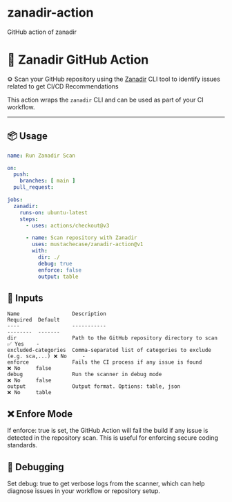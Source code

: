 # zanadir-action
GitHub action of zanadir

# 🚀 Zanadir GitHub Action

⚙️ Scan your GitHub repository using the [Zanadir](https://github.com/mustachecase/zanadir) CLI tool to identify issues related to get CI/CD Recommendations

This action wraps the `zanadir` CLI and can be used as part of your CI workflow.

---

## 📦 Usage

```yaml
name: Run Zanadir Scan

on:
  push:
    branches: [ main ]
  pull_request:

jobs:
  zanadir:
    runs-on: ubuntu-latest
    steps:
      - uses: actions/checkout@v3

      - name: Scan repository with Zanadir
        uses: mustachecase/zanadir-action@v1
        with:
          dir: ./
          debug: true
          enforce: false
          output: table
```

## 🔧 Inputs

```text
Name                 Description                                                  Required  Default
----                 -----------                                                  --------  -------
dir                  Path to the GitHub repository directory to scan              ✅ Yes    -
excluded-categories  Comma-separated list of categories to exclude (e.g. sca,...) ❌ No     -
enforce              Fails the CI process if any issue is found                   ❌ No     false
debug                Run the scanner in debug mode                                ❌ No     false
output               Output format. Options: table, json                          ❌ No     table
```

## ❌ Enfore Mode

If enforce: true is set, the GitHub Action will fail the build if any issue is detected in the repository scan. This is useful for enforcing secure coding standards.

## 🐛 Debugging

Set debug: true to get verbose logs from the scanner, which can help diagnose issues in your workflow or repository setup.
